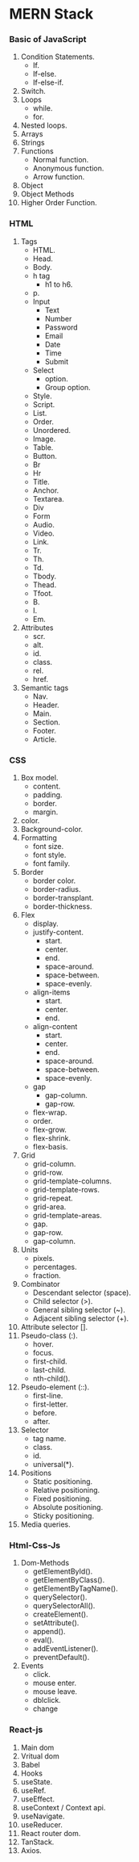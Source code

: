 # MERN Stack

### Basic of JavaScript

1. Condition Statements.
   - If.
   - If-else.
   - If-else-if.
2. Switch.
3. Loops
   - while.
   - for.
4. Nested loops.
5. Arrays
6. Strings
7. Functions
   - Normal function.
   - Anonymous function.
   - Arrow function.
8. Object
9. Object Methods
10. Higher Order Function.

### HTML

1. Tags
   - HTML.
   - Head.
   - Body.
   - h tag
     - h1 to h6.
   - p.
   - Input
     - Text
     - Number
     - Password
     - Email
     - Date
     - Time
     - Submit
   - Select
     - option.
     - Group option.
   - Style.
   - Script.
   - List.
   - Order.
   - Unordered.
   - Image.
   - Table.
   - Button.
   - Br
   - Hr
   - Title.
   - Anchor.
   - Textarea.
   - Div
   - Form
   - Audio.
   - Video.
   - Link.
   - Tr.
   - Th.
   - Td.
   - Tbody.
   - Thead.
   - Tfoot.
   - B.
   - I.
   - Em.
2. Attributes
   - scr.
   - alt.
   - id.
   - class.
   - rel.
   - href.
3. Semantic tags
   - Nav.
   - Header.
   - Main.
   - Section.
   - Footer.
   - Article.

### CSS

1. Box model.
   - content.
   - padding.
   - border.
   - margin.
2. color.
3. Background-color.
4. Formatting
   - font size.
   - font style.
   - font family.
5. Border
   - border color.
   - border-radius.
   - border-transplant.
   - border-thickness.
6. Flex
   - display.
   - justify-content.
     - start.
     - center.
     - end.
     - space-around.
     - space-between.
     - space-evenly.
   - align-items
     - start.
     - center.
     - end.
   - align-content
     - start.
     - center.
     - end.
     - space-around.
     - space-between.
     - space-evenly.
   - gap
     - gap-column.
     - gap-row.
   - flex-wrap.
   - order.
   - flex-grow.
   - flex-shrink.
   - flex-basis.
7. Grid
   - grid-column.
   - grid-row.
   - grid-template-columns.
   - grid-template-rows.
   - grid-repeat.
   - grid-area.
   - grid-template-areas.
   - gap.
   - gap-row.
   - gap-column.
8. Units
   - pixels.
   - percentages.
   - fraction.
9. Combinator
   - Descendant selector (space).
   - Child selector (>).
   - General sibling selector (~).
   - Adjacent sibling selector (+).
10. Attribute selector [].
11. Pseudo-class (:).
    - hover.
    - focus.
    - first-child.
    - last-child.
    - nth-child().
12. Pseudo-element (::).
    - first-line.
    - first-letter.
    - before.
    - after.
13. Selector
    - tag name.
    - class.
    - id.
    - universal(\*).
14. Positions
    - Static positioning.
    - Relative positioning.
    - Fixed positioning.
    - Absolute positioning.
    - Sticky positioning.
15. Media queries.

### Html-Css-Js

1.  Dom-Methods
    - getElementById().
    - getElementByClass().
    - getElementByTagName().
    - querySelector().
    - querySelectorAll().
    - createElement().
    - setAttribute().
    - append().
    - eval().
    - addEventListener().
    - preventDefault().
2.  Events
    - click.
    - mouse enter.
    - mouse leave.
    - dblclick.
    - change

### React-js

1. Main dom
2. Vritual dom
3. Babel
4. Hooks
5. useState.
6. useRef.
7. useEffect.
8. useContext / Context api.
9. useNavigate.
10. useReducer.
11. React router dom.
12. TanStack.
13. Axios.
